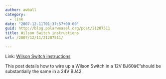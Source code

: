 ```yaml
---
author: awball
category:
  - link
date: "2007-12-11T01:37:57+00:00"
guid: http://blog.polarweasel.org/post/21287511
title: Wilson Switch instructions
url: /2007/12/11/21287511/

---
```

Link: [Wilson Switch instructions](http://forum.ih8mud.com/showpost.php?p=420868&postcount=22)

This post details how to wire up a Wilson Switch in a 12V BJ60â€”should be substantially the same in a 24V BJ42.
